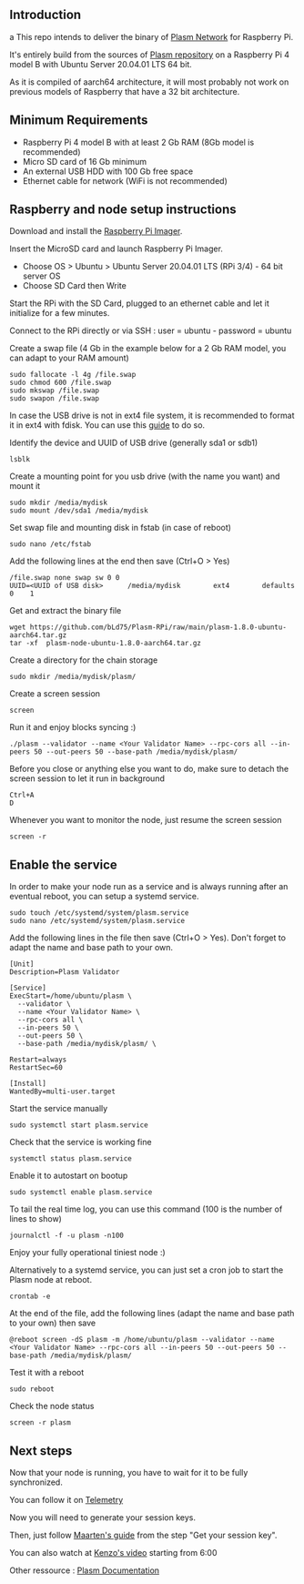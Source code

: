 Introduction
------------
a
This repo intends to deliver the binary of [Plasm Network](https://www.plasmnet.io/) for Raspberry Pi.

It's entirely build from the sources of [Plasm repository](https://github.com/PlasmNetwork/Plasm) on a Raspberry Pi 4 model B with Ubuntu Server 20.04.01 LTS 64 bit.

As it is compiled of aarch64 architecture, it will most probably not work on previous models of Raspberry that have a 32 bit architecture.


Minimum Requirements
----------------------------
* Raspberry Pi 4 model B with at least 2 Gb RAM (8Gb model is recommended)
* Micro SD card of 16 Gb minimum
* An external USB HDD with 100 Gb free space
* Ethernet cable for network (WiFi is not recommended)


Raspberry and node setup instructions
-------------------------------------

Download and install the [Raspberry Pi Imager](https://www.raspberrypi.org/software/).

Insert the MicroSD card and launch Raspberry Pi Imager.
* Choose OS > Ubuntu > Ubuntu Server 20.04.01 LTS (RPi 3/4) - 64 bit server OS
* Choose SD Card then Write

Start the RPi with the SD Card, plugged to an ethernet cable and let it initialize for a few minutes.

Connect to the RPi directly or via SSH : user = ubuntu - password = ubuntu

Create a swap file (4 Gb in the example below for a 2 Gb RAM model, you can adapt to your RAM amount)

    sudo fallocate -l 4g /file.swap
    sudo chmod 600 /file.swap
    sudo mkswap /file.swap
    sudo swapon /file.swap

In case the USB drive is not in ext4 file system, it is recommended to format it in ext4 with fdisk. You can use this [guide](https://kwilson.io/blog/format-a-linux-disk-as-ext4-from-the-command-line/) to do so.

Identify the device and UUID of USB drive (generally sda1 or sdb1)

    lsblk
    
Create a mounting point for you usb drive (with the name you want) and mount it

    sudo mkdir /media/mydisk
    sudo mount /dev/sda1 /media/mydisk
    
Set swap file and mounting disk in fstab (in case of reboot)

    sudo nano /etc/fstab
    
Add the following lines at the end then save (Ctrl+O > Yes)

    /file.swap none swap sw 0 0
    UUID=<UUID of USB disk>      /media/mydisk        ext4        defaults           0    1

Get and extract the binary file

    wget https://github.com/bLd75/Plasm-RPi/raw/main/plasm-1.8.0-ubuntu-aarch64.tar.gz
    tar -xf  plasm-node-ubuntu-1.8.0-aarch64.tar.gz

Create a directory for the chain storage

    sudo mkdir /media/mydisk/plasm/
    
Create a screen session

    screen

Run it and enjoy blocks syncing :)

    ./plasm --validator --name <Your Validator Name> --rpc-cors all --in-peers 50 --out-peers 50 --base-path /media/mydisk/plasm/

Before you close or anything else you want to do, make sure to detach the screen session to let it run in background

    Ctrl+A
    D

Whenever you want to monitor the node, just resume the screen session

    screen -r


Enable the service
------------------

In order to make your node run as a service and is always running after an eventual reboot, you can setup a systemd service.

    sudo touch /etc/systemd/system/plasm.service
    sudo nano /etc/systemd/system/plasm.service

Add the following lines in the file then save (Ctrl+O > Yes).
Don't forget to adapt the name and base path to your own.

    [Unit]
    Description=Plasm Validator
    
    [Service]
    ExecStart=/home/ubuntu/plasm \
      --validator \
      --name <Your Validator Name> \
      --rpc-cors all \
      --in-peers 50 \
      --out-peers 50 \
      --base-path /media/mydisk/plasm/ \
    
    Restart=always
    RestartSec=60
    
    [Install]
    WantedBy=multi-user.target

Start the service manually
    
    sudo systemctl start plasm.service
    
Check that the service is working fine

    systemctl status plasm.service
    
Enable it to autostart on bootup
    
    sudo systemctl enable plasm.service

To tail the real time log, you can use this command (100 is the number of lines to show)

    journalctl -f -u plasm -n100

Enjoy your fully operational tiniest node :)



Alternatively to a systemd service, you can just set a cron job to start the Plasm node at reboot.

    crontab -e
    
At the end of the file, add the following lines (adapt the name and base path to your own) then save

    @reboot screen -dS plasm -m /home/ubuntu/plasm --validator --name <Your Validator Name> --rpc-cors all --in-peers 50 --out-peers 50 --base-path /media/mydisk/plasm/
    
Test it with a reboot

    sudo reboot
    
Check the node status

    screen -r plasm


Next steps
----------

Now that your node is running, you have to wait for it to be fully synchronized.

You can follow it on [Telemetry](https://telemetry.polkadot.io/#list/Dusty)

Now you will need to generate your session keys.

Then, just follow [Maarten's guide](https://fiex.medium.com/plasm-node-on-azure-32ec5a204b45) from the step "Get your session key".

You can also watch at [Kenzo's video](https://youtu.be/wZgIqAufyCE) starting from 6:00

Other ressource : [Plasm Documentation](https://docs.plasmnet.io/workshop-and-tutorial/validator-guide)
